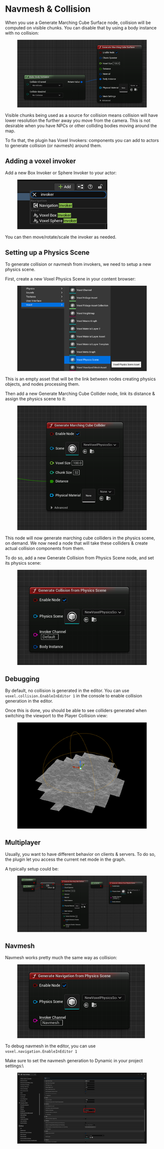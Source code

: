 # Navmesh & Collision

When you use a Generate Marching Cube Surface node, collision will be computed on visible chunks. You can disable that by using a body instance with no collision:

<figure><img src="../.gitbook/assets/image (6) (2).png" alt=""><figcaption></figcaption></figure>

Visible chunks being used as a source for collision means collision will have lower resolution the further away you move from the camera. This is not desirable when you have NPCs or other colliding bodies moving around the map.

To fix that, the plugin has Voxel Invokers: components you can add to actors to generate collision (or navmesh) around them.

## Adding a voxel invoker

Add a new Box Invoker or Sphere Invoker to your actor:

<figure><img src="../.gitbook/assets/image (1) (1) (1).png" alt=""><figcaption></figcaption></figure>

You can then move/rotate/scale the invoker as needed.

## Setting up a Physics Scene

To generate collision or navmesh from invokers, we need to setup a new physics scene.

First, create a new Voxel Physics Scene in your content browser:

<figure><img src="../.gitbook/assets/image (3).png" alt=""><figcaption></figcaption></figure>

This is an empty asset that will be the link between nodes creating physics objects, and nodes processing them.

Then add a new Generate Marching Cube Collider node, link its distance & assign the physics scene to it:

<figure><img src="../.gitbook/assets/image (10) (3).png" alt=""><figcaption></figcaption></figure>

This node will now generate marching cube colliders in the physics scene, on demand. We now need a node that will take these colliders & create actual collision components from them.

To do so, add a new Generate Collision from Physics Scene node, and set its physics scene:

<figure><img src="../.gitbook/assets/image (1) (2).png" alt=""><figcaption></figcaption></figure>

## Debugging

By default, no collision is generated in the editor. You can use `voxel.collision.EnableInEditor 1` in the console to enable collision generation in the editor.

Once this is done, you should be able to see colliders generated when switching the viewport to the Player Collision view:

<figure><img src="../.gitbook/assets/image (12) (1).png" alt=""><figcaption></figcaption></figure>

## Multiplayer

Usually, you want to have different behavior on clients & servers. To do so, the plugin let you access the current net mode in the graph.

A typically setup could be:

<figure><img src="../.gitbook/assets/image (1) (1).png" alt=""><figcaption></figcaption></figure>

## Navmesh

Navmesh works pretty much the same way as collision:

<figure><img src="../.gitbook/assets/image (7) (1).png" alt=""><figcaption></figcaption></figure>

To debug navmesh in the editor, you can use `voxel.navigation.EnableInEditor 1`

Make sure to set the navmesh generation to Dynamic in your project settings:\


<figure><img src="../.gitbook/assets/image (6) (3) (1).png" alt=""><figcaption></figcaption></figure>
